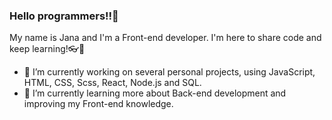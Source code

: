 ### Hello programmers!!👋 

My name is Jana and I'm a Front-end developer. I'm here to share code and keep learning!:eyeglasses::book:

- 🔭 I’m currently working on several personal projects, using JavaScript, HTML, CSS, Scss, React, Node.js and SQL.
- 🌱 I’m currently learning more about Back-end development and improving my Front-end knowledge.

